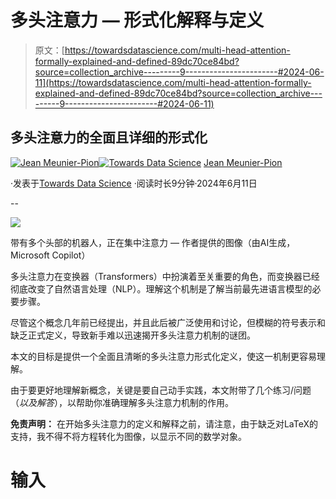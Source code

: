 # 多头注意力 — 形式化解释与定义

> 原文：[https://towardsdatascience.com/multi-head-attention-formally-explained-and-defined-89dc70ce84bd?source=collection_archive---------9-----------------------#2024-06-11](https://towardsdatascience.com/multi-head-attention-formally-explained-and-defined-89dc70ce84bd?source=collection_archive---------9-----------------------#2024-06-11)

## 多头注意力的全面且详细的形式化

[](https://medium.com/@jmpion?source=post_page---byline--89dc70ce84bd--------------------------------)[![Jean Meunier-Pion](../Images/2d97f6d450ad143cbcb75a701204cc72.png)](https://medium.com/@jmpion?source=post_page---byline--89dc70ce84bd--------------------------------)[](https://towardsdatascience.com/?source=post_page---byline--89dc70ce84bd--------------------------------)[![Towards Data Science](../Images/a6ff2676ffcc0c7aad8aaf1d79379785.png)](https://towardsdatascience.com/?source=post_page---byline--89dc70ce84bd--------------------------------) [Jean Meunier-Pion](https://medium.com/@jmpion?source=post_page---byline--89dc70ce84bd--------------------------------)

·发表于[Towards Data Science](https://towardsdatascience.com/?source=post_page---byline--89dc70ce84bd--------------------------------) ·阅读时长9分钟·2024年6月11日

--

![](../Images/06dd5a838c54bd29e7e3bcf3512bced8.png)

带有多个头部的机器人，正在集中注意力 — 作者提供的图像（由AI生成，Microsoft Copilot）

多头注意力在变换器（Transformers）中扮演着至关重要的角色，而变换器已经彻底改变了自然语言处理（NLP）。理解这个机制是了解当前最先进语言模型的必要步骤。

尽管这个概念几年前已经提出，并且此后被广泛使用和讨论，但模糊的符号表示和缺乏正式定义，导致新手难以迅速揭开多头注意力机制的谜团。

本文的目标是提供一个全面且清晰的多头注意力形式化定义，使这一机制更容易理解。

由于要更好地理解新概念，关键是要自己动手实践，本文附带了几个练习/问题（*以及解答*），以帮助你准确理解多头注意力机制的作用。

**免责声明：** 在开始多头注意力的定义和解释之前，请注意，由于缺乏对LaTeX的支持，我不得不将方程转化为图像，以显示不同的数学对象。

# 输入
